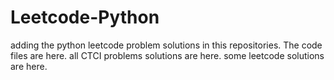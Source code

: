 # Leetcode-Python
adding the python leetcode problem solutions in this repositories. 
The code files are here.
all CTCI problems solutions are here.
some leetcode solutions are here.


